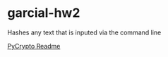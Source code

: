 # garcial-hw2
Hashes any text that is inputed via the command line

[PyCrypto Readme](docs/PyCrypto_README)
